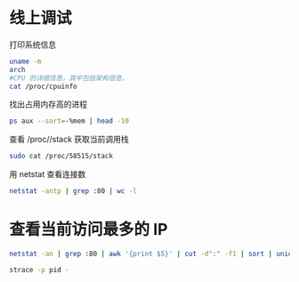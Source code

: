 # 线上调试  

打印系统信息
```bash
uname -m
arch
#CPU 的详细信息，其中包括架构信息。
cat /proc/cpuinfo
``` 

找出占用内存高的进程
```bash
ps aux --sort=-%mem | head -10
```  

查看 /proc/<pid>/stack 获取当前调用栈
```bash
sudo cat /proc/58515/stack
```  

用 netstat 查看连接数
```bash
netstat -antp | grep :80 | wc -l
``` 

# 查看当前访问最多的 IP
```bash
netstat -an | grep :80 | awk '{print $5}' | cut -d":" -f1 | sort | uniq -c | sort -nr | head -n 20
``` 

```bash
strace -p pid -
``` 